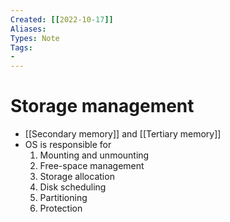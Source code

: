 ```yaml
---
Created: [[2022-10-17]]
Aliases: 
Types: Note
Tags: 
- 
---
```

# Storage management
- [[Secondary memory]] and [[Tertiary memory]]
- OS is responsible for
	1. Mounting and unmounting
	2. Free-space management
	3. Storage allocation
	4. Disk scheduling
	5. Partitioning
	6. Protection